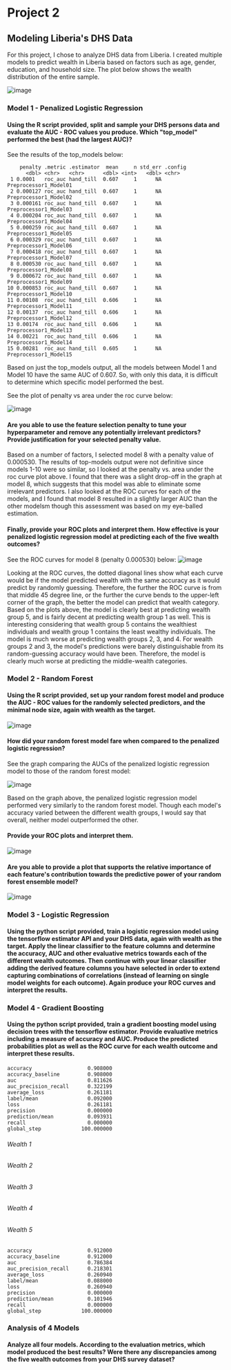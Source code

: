 
# Project 2

## Modeling Liberia's DHS Data

For this project, I chose to analyze DHS data from Liberia. I created multiple models to predict wealth in Liberia based on factors such as age, gender, education, and household size. The plot below shows the wealth distribution of the entire sample.

![image](https://user-images.githubusercontent.com/78870884/117078002-12fed900-ad07-11eb-9b7a-d9518ca292f3.png)

### Model 1 - Penalized Logistic Regression


#### Using the R script provided, split and sample your DHS persons data and evaluate the AUC - ROC values you produce. Which "top_model" performed the best (had the largest AUC)?

See the results of the top_models below:

```
    penalty .metric .estimator  mean     n std_err .config              
      <dbl> <chr>   <chr>      <dbl> <int>   <dbl> <chr>   
 1 0.0001   roc_auc hand_till  0.607     1      NA Preprocessor1_Model01
 2 0.000127 roc_auc hand_till  0.607     1      NA Preprocessor1_Model02
 3 0.000161 roc_auc hand_till  0.607     1      NA Preprocessor1_Model03
 4 0.000204 roc_auc hand_till  0.607     1      NA Preprocessor1_Model04
 5 0.000259 roc_auc hand_till  0.607     1      NA Preprocessor1_Model05
 6 0.000329 roc_auc hand_till  0.607     1      NA Preprocessor1_Model06
 7 0.000418 roc_auc hand_till  0.607     1      NA Preprocessor1_Model07
 8 0.000530 roc_auc hand_till  0.607     1      NA Preprocessor1_Model08
 9 0.000672 roc_auc hand_till  0.607     1      NA Preprocessor1_Model09
10 0.000853 roc_auc hand_till  0.607     1      NA Preprocessor1_Model10
11 0.00108  roc_auc hand_till  0.606     1      NA Preprocessor1_Model11
12 0.00137  roc_auc hand_till  0.606     1      NA Preprocessor1_Model12
13 0.00174  roc_auc hand_till  0.606     1      NA Preprocessor1_Model13
14 0.00221  roc_auc hand_till  0.606     1      NA Preprocessor1_Model14
15 0.00281  roc_auc hand_till  0.605     1      NA Preprocessor1_Model15
```

Based on just the top_models output, all the models between Model 1 and Model 10 have the same AUC of 0.607. So, with only this data, it is difficult to determine which specific model performed the best.


See the plot of penalty vs area under the roc curve below:

![image](https://user-images.githubusercontent.com/78870884/117159799-94e61500-ad8e-11eb-8e51-ae0f4ad16b17.png) 

#### Are you able to use the feature selection penalty to tune your hyperparameter and remove any potentially irrelevant predictors? Provide justification for your selected penalty value.

Based on a number of factors, I selected model 8 with a penalty value of 0.000530. The results of top-models output were not definitive since models 1-10 were so similar, so I looked at the penalty vs. area under the roc curve plot above. I found that there was a slight drop-off in the graph at model 8, which suggests that this model was able to eliminate some irrelevant predictors.  I also looked at the ROC curves for each of the models, and I found that model 8 resulted in a slightly larger AUC than the other modelsm though this assessment was based on my eye-balled estimation.

#### Finally, provide your ROC plots and interpret them. How effective is your penalized logistic regression model at predicting each of the five wealth outcomes?

See the ROC curves for model 8 (penalty 0.000530) below:
![image](https://user-images.githubusercontent.com/78870884/117162132-8698f880-ad90-11eb-8880-3e0ff360fc50.png)


Looking at the ROC curves, the dotted diagonal lines show what each curve would be if the model predicted wealth with the same accuracy as it would predict by randomly guessing. Therefore, the further the ROC curve is from that middle 45 degree line, or the further the curve bends to the upper-left corner of the graph, the better the model can predict that wealth category. Based on the plots above, the model is clearly best at predicting wealth group 5, and is fairly decent at predicting wealth group 1 as well. This is interesting considering that wealth group 5 contains the wealthiest individuals and wealth group 1 contains the least wealthy individuals. The model is much worse at predicting wealth groups 2, 3, and 4. For wealth groups 2 and 3, the model's predictions were barely distinguishable from its random-guessing accuracy would have been. Therefore, the model is clearly much worse at predicting the middle-wealth categories.

### Model 2 - Random Forest

#### Using the R script provided, set up your random forest model and produce the AUC - ROC values for the randomly selected predictors, and the minimal node size, again with wealth as the target. 

![image](https://user-images.githubusercontent.com/78870884/117163599-cdd3b900-ad91-11eb-9daf-39e6e18fd11d.png)


#### How did your random forest model fare when compared to the penalized logistic regression? 

See the graph comparing the AUCs of the penalized logistic regression model to those of the random forest model:

![image](https://user-images.githubusercontent.com/78870884/117164193-636f4880-ad92-11eb-844b-0b114cfd6cd0.png)

Based on the graph above, the penalized logistic regression model performed very similarly to the random forest model. Though each model's accuracy varied between the different wealth groups, I would say that overall, neither model outperformed the other.


#### Provide your ROC plots and interpret them. 

![image](https://user-images.githubusercontent.com/78870884/117164445-a0d3d600-ad92-11eb-9504-d9446431c9aa.png)



#### Are you able to provide a plot that supports the relative importance of each feature's contribution towards the predictive power of your random forest ensemble model?

![image](https://user-images.githubusercontent.com/78870884/117164493-aa5d3e00-ad92-11eb-80ae-c89bc76c2ca7.png)


### Model 3 - Logistic Regression

#### Using the python script provided, train a logistic regression model using the tensorflow estimator API and your DHS data, again with wealth as the target. Apply the linear classifier to the feature columns and determine the accuracy, AUC and other evaluative metrics towards each of the different wealth outcomes. Then continue with your linear classifier adding the derived feature columns you have selected in order to extend capturing combinations of correlations (instead of learning on single model weights for each outcome). Again produce your ROC curves and interpret the results.

### Model 4 - Gradient Boosting

#### Using the python script provided, train a gradient boosting model using decision trees with the tensorflow estimator. Provide evaluative metrics including a measure of accuracy and AUC. Produce the predicted probabilities plot as well as the ROC curve for each wealth outcome and interpret these results.

```
accuracy                  0.908000
accuracy_baseline         0.908000
auc                       0.811626
auc_precision_recall      0.322199
average_loss              0.261181
label/mean                0.092000
loss                      0.261181
precision                 0.000000
prediction/mean           0.093931
recall                    0.000000
global_step             100.000000
```

###### Wealth 1

###### Wealth 2

###### Wealth 3

###### Wealth 4

###### Wealth 5

```
accuracy                  0.912000
accuracy_baseline         0.912000
auc                       0.786384
auc_precision_recall      0.218301
average_loss              0.260940
label/mean                0.088000
loss                      0.260940
precision                 0.000000
prediction/mean           0.101946
recall                    0.000000
global_step             100.000000
```



### Analysis of 4 Models

#### Analyze all four models. According to the evaluation metrics, which model produced the best results? Were there any discrepancies among the five wealth outcomes from your DHS survey dataset?

